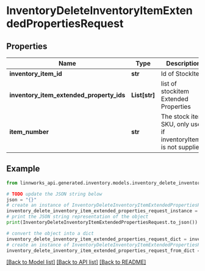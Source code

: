 # InventoryDeleteInventoryItemExtendedPropertiesRequest


## Properties

Name | Type | Description | Notes
------------ | ------------- | ------------- | -------------
**inventory_item_id** | **str** | Id of StockItem | [optional] 
**inventory_item_extended_property_ids** | **List[str]** | list of stockitem Extended Properties | [optional] 
**item_number** | **str** | The stock item SKU, only used if inventoryItemId is not supplied | [optional] 

## Example

```python
from linnworks_api.generated.inventory.models.inventory_delete_inventory_item_extended_properties_request import InventoryDeleteInventoryItemExtendedPropertiesRequest

# TODO update the JSON string below
json = "{}"
# create an instance of InventoryDeleteInventoryItemExtendedPropertiesRequest from a JSON string
inventory_delete_inventory_item_extended_properties_request_instance = InventoryDeleteInventoryItemExtendedPropertiesRequest.from_json(json)
# print the JSON string representation of the object
print(InventoryDeleteInventoryItemExtendedPropertiesRequest.to_json())

# convert the object into a dict
inventory_delete_inventory_item_extended_properties_request_dict = inventory_delete_inventory_item_extended_properties_request_instance.to_dict()
# create an instance of InventoryDeleteInventoryItemExtendedPropertiesRequest from a dict
inventory_delete_inventory_item_extended_properties_request_from_dict = InventoryDeleteInventoryItemExtendedPropertiesRequest.from_dict(inventory_delete_inventory_item_extended_properties_request_dict)
```
[[Back to Model list]](../README.md#documentation-for-models) [[Back to API list]](../README.md#documentation-for-api-endpoints) [[Back to README]](../README.md)


